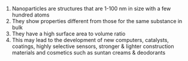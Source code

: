 1. Nanoparticles are structures that are 1-100 nm in size with a few hundred atoms
2. They show properties different from those for the same substance in bulk
3. They have a high surface area to volume ratio
4. This may lead to the development of new computers, catalysts, coatings, highly selective sensors, stronger & lighter construction materials and cosmetics such as suntan creams & deodorants
